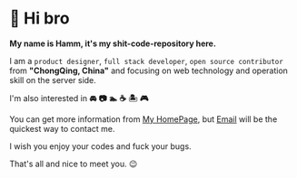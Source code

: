 
# 👋 Hi bro

**My name is Hamm, it's my shit-code-repository here.**

I am a `product designer`, `full stack developer`, `open source contributor` from **"ChongQing, China"** and focusing on web technology and operation skill on the server side.

I'm also interested in **🚘** **📷** **🏊** **☕** **🏝** **🎮**

You can get more information from [My HomePage](https://hamm.cn), but [Email](mailto:admin@hamm.cn) will be the quickest way to contact me.

I wish you enjoy your codes and fuck your bugs.

That's all and nice to meet you. 😉
